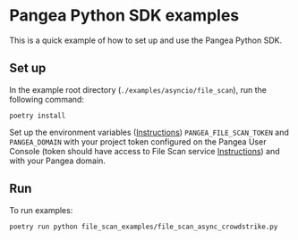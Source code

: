 # Pangea Python SDK examples

This is a quick example of how to set up and use the Pangea Python SDK.

## Set up

In the example root directory (`./examples/asyncio/file_scan`), run the following command:

```
poetry install
```

Set up the environment variables ([Instructions](https://pangea.cloud/docs/file-scan/getting-started/#set-environment-variables)) `PANGEA_FILE_SCAN_TOKEN` and `PANGEA_DOMAIN` with your project token configured on the Pangea User Console (token should have access to File Scan service [Instructions](https://pangea.cloud/docs/admin-guide/tokens)) and with your Pangea domain.

## Run

To run examples:
```
poetry run python file_scan_examples/file_scan_async_crowdstrike.py
```
